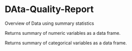 # DAta-Quality-Report
Overview of Data using summary statistics


Returns summary of numeric variables as a data frame.

Returns summary of categorical variables as a data frame.
